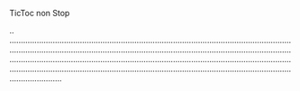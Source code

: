 TicToc non Stop

..
.......................................................................................................................................................................................................................................................................................................................................................................................................................................................................................................................................